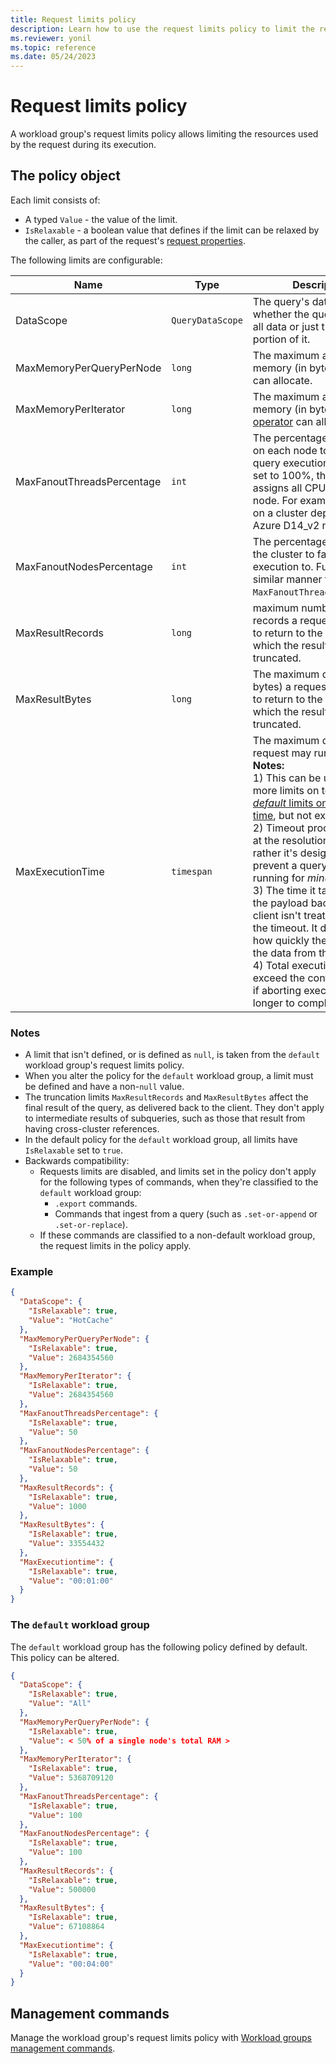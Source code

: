 ```yaml
---
title: Request limits policy
description: Learn how to use the request limits policy to limit the resources used by the request during its execution.
ms.reviewer: yonil
ms.topic: reference
ms.date: 05/24/2023
---
```

# Request limits policy

A workload group's request limits policy allows limiting the resources used by the request during its execution.

## The policy object

Each limit consists of:

* A typed `Value` - the value of the limit.
* `IsRelaxable` - a boolean value that defines if the limit can be relaxed by the caller, as part of the request's [request properties](../api/rest/request-properties.md).

The following limits are configurable:

| Name   | Type    | Description      | Supported values  | Matching client request property       |
|-----------|------------|-----------|---------------------|--------------|
| DataScope     | `QueryDataScope` | The query's data scope - whether the query applies to all data or just the 'hot' portion of it.   | `All`, `HotCache`, or `null`     | `query_datascope`      |
| MaxMemoryPerQueryPerNode   | `long`  | The maximum amount of memory (in bytes) a query can allocate.    | [`1`, *50% of a single node's total RAM*] | `max_memory_consumption_per_query_per_node` |
| MaxMemoryPerIterator       | `long`    | The maximum amount of memory (in bytes) a [query operator](../concepts/querylimits.md#limit-on-memory-consumed-by-query-operators-e_runaway_query) can allocate. | [`1`, *50% of a single node's total RAM*] | `maxmemoryconsumptionperiterator`   |
| MaxFanoutThreadsPercentage | `int`   | The percentage of threads on each node to fan out query execution to. When set to 100%, the cluster assigns all CPUs on each node. For example, 16 CPUs on a cluster deployed on Azure D14_v2 nodes. | [`1`, `100`]   | `query_fanout_threads_percent` |
| MaxFanoutNodesPercentage   | `int`     | The percentage of nodes on the cluster to fan out query execution to. Functions in a similar manner to `MaxFanoutThreadsPercentage`.    | [`1`, `100`]                              |  `query_fanout_nodes_percent`               |
| MaxResultRecords           | `long`     | maximum number of records a request is allowed to return to the caller, above which the results are truncated.    | [`1`, `9223372036854775807`]   | `truncationmaxrecords`  |
| MaxResultBytes     | `long`           | The maximum data size (in bytes) a request is allowed to return to the caller, above which the results are truncated.  | [`1`, `9223372036854775807`]    | `truncationmaxsize`    |
| MaxExecutionTime     | `timespan`   | The maximum duration the request may run for.<br/>**Notes:**<br/>1) This can be used to place more limits on top of the [*default* limits on execution time](../concepts/querylimits.md#limit-execution-timeout), but not extend them.<br/>2) Timeout processing isn't at the resolution of *seconds*, rather it's designed to prevent a query from running for *minutes*.<br/>3) The time it takes to read the payload back at the client isn't treated as part of the timeout. It depends on how quickly the caller pulls the data from the stream.<br/>4) Total execution time may exceed the configured value if aborting execution takes longer to complete. | (`00:00:00`, `01:00:00`]   | `servertimeout`    |

### Notes

* A limit that isn't defined, or is defined as `null`, is taken from the `default` workload group's request limits policy.
* When you alter the policy for the `default` workload group, a limit must be defined and have a non-`null` value.
* The truncation limits `MaxResultRecords` and `MaxResultBytes` affect the final result of the query, as delivered back to the client. They don't apply to intermediate results of subqueries, such as those that result from having cross-cluster references.
* In the default policy for the `default` workload group, all limits have `IsRelaxable` set to `true`.
* Backwards compatibility:
  * Requests limits are disabled, and limits set in the policy don't apply for the following types of commands, when they're classified to the `default` workload group:
    * `.export` commands.
    * Commands that ingest from a query (such as `.set-or-append` or `.set-or-replace`).
  * If these commands are classified to a non-default workload group, the request limits in the policy apply.

### Example

```json
{
  "DataScope": {
    "IsRelaxable": true,
    "Value": "HotCache"
  },
  "MaxMemoryPerQueryPerNode": {
    "IsRelaxable": true,
    "Value": 2684354560
  },
  "MaxMemoryPerIterator": {
    "IsRelaxable": true,
    "Value": 2684354560
  },
  "MaxFanoutThreadsPercentage": {
    "IsRelaxable": true,
    "Value": 50
  },
  "MaxFanoutNodesPercentage": {
    "IsRelaxable": true,
    "Value": 50
  },
  "MaxResultRecords": {
    "IsRelaxable": true,
    "Value": 1000
  },
  "MaxResultBytes": {
    "IsRelaxable": true,
    "Value": 33554432
  },
  "MaxExecutiontime": {
    "IsRelaxable": true,
    "Value": "00:01:00"
  }
}
```

### The `default` workload group

The `default` workload group has the following policy defined by default. This policy can be altered.

```json
{
  "DataScope": {
    "IsRelaxable": true,
    "Value": "All"
  },
  "MaxMemoryPerQueryPerNode": {
    "IsRelaxable": true,
    "Value": < 50% of a single node's total RAM >
  },
  "MaxMemoryPerIterator": {
    "IsRelaxable": true,
    "Value": 5368709120
  },
  "MaxFanoutThreadsPercentage": {
    "IsRelaxable": true,
    "Value": 100
  },
  "MaxFanoutNodesPercentage": {
    "IsRelaxable": true,
    "Value": 100
  },
  "MaxResultRecords": {
    "IsRelaxable": true,
    "Value": 500000
  },
  "MaxResultBytes": {
    "IsRelaxable": true,
    "Value": 67108864
  },
  "MaxExecutiontime": {
    "IsRelaxable": true,
    "Value": "00:04:00"
  }
}
```

## Management commands

Manage the workload group's request limits policy with [Workload groups management commands](./show-workload-group-command.md).

